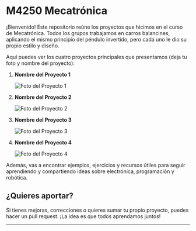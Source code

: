 # M4250 Mecatrónica

¡Bienvenido! Este repositorio reúne los proyectos que hicimos en el curso de Mecatrónica. Todos los grupos trabajamos en carros balancines, aplicando el mismo principio del péndulo invertido, pero cada uno le dio su propio estilo y diseño.

Aquí puedes ver los cuatro proyectos principales que presentamos (deja tu foto y nombre del proyecto):

1. **Nombre del Proyecto 1**
   
   ![Foto del Proyecto 1](ruta/a/la/foto1.jpg)

2. **Nombre del Proyecto 2**
   
   ![Foto del Proyecto 2](ruta/a/la/foto2.jpg)

3. **Nombre del Proyecto 3**
   
   ![Foto del Proyecto 3](ruta/a/la/foto3.jpg)

4. **Nombre del Proyecto 4**
   
   ![Foto del Proyecto 4](ruta/a/la/foto4.jpg)

Además, vas a encontrar ejemplos, ejercicios y recursos útiles para seguir aprendiendo y compartiendo ideas sobre electrónica, programación y robótica.

## ¿Quieres aportar?

Si tienes mejoras, correcciones o quieres sumar tu propio proyecto, puedes hacer un pull request. ¡La idea es que todos aprendamos juntos!

---
